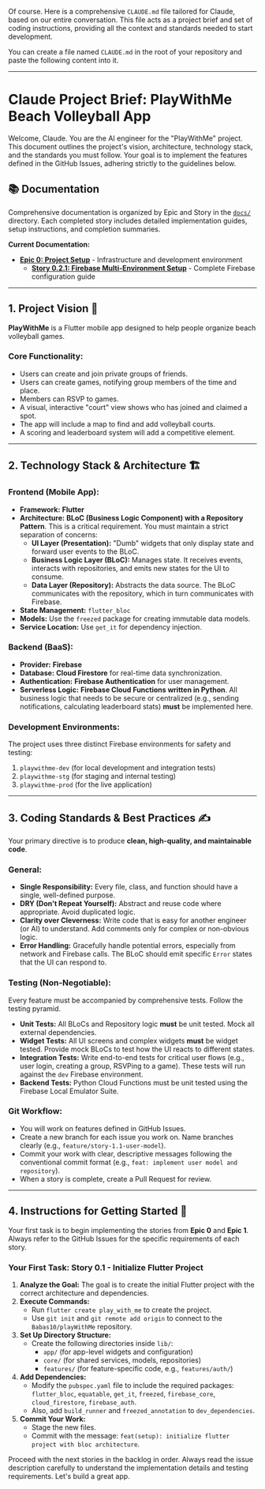 Of course. Here is a comprehensive `CLAUDE.md` file tailored for Claude, based on our entire conversation. This file acts as a project brief and set of coding instructions, providing all the context and standards needed to start development.

You can create a file named `CLAUDE.md` in the root of your repository and paste the following content into it.

---

# Claude Project Brief: PlayWithMe Beach Volleyball App

Welcome, Claude. You are the AI engineer for the "PlayWithMe" project. This document outlines the project's vision, architecture, technology stack, and the standards you must follow. Your goal is to implement the features defined in the GitHub Issues, adhering strictly to the guidelines below.

## 📚 **Documentation**

Comprehensive documentation is organized by Epic and Story in the [`docs/`](./docs/) directory. Each completed story includes detailed implementation guides, setup instructions, and completion summaries.

**Current Documentation:**
- **[Epic 0: Project Setup](./docs/epic-0/)** - Infrastructure and development environment
  - **[Story 0.2.1: Firebase Multi-Environment Setup](./docs/epic-0/story-0.2.1/)** - Complete Firebase configuration guide

---
## 1. Project Vision 🏐

**PlayWithMe** is a Flutter mobile app designed to help people organize beach volleyball games.

### Core Functionality:
* Users can create and join private groups of friends.
* Users can create games, notifying group members of the time and place.
* Members can RSVP to games.
* A visual, interactive "court" view shows who has joined and claimed a spot.
* The app will include a map to find and add volleyball courts.
* A scoring and leaderboard system will add a competitive element.

---
## 2. Technology Stack & Architecture 🏗️

### **Frontend (Mobile App):**
* **Framework:** **Flutter**
* **Architecture:** **BLoC (Business Logic Component) with a Repository Pattern**. This is a critical requirement. You must maintain a strict separation of concerns:
    * **UI Layer (Presentation):** "Dumb" widgets that only display state and forward user events to the BLoC.
    * **Business Logic Layer (BLoC):** Manages state. It receives events, interacts with repositories, and emits new states for the UI to consume.
    * **Data Layer (Repository):** Abstracts the data source. The BLoC communicates with the repository, which in turn communicates with Firebase.
* **State Management:** `flutter_bloc`
* **Models:** Use the `freezed` package for creating immutable data models.
* **Service Location:** Use `get_it` for dependency injection.

### **Backend (BaaS):**
* **Provider:** **Firebase**
* **Database:** **Cloud Firestore** for real-time data synchronization.
* **Authentication:** **Firebase Authentication** for user management.
* **Serverless Logic:** **Firebase Cloud Functions written in Python**. All business logic that needs to be secure or centralized (e.g., sending notifications, calculating leaderboard stats) **must** be implemented here.

### **Development Environments:**
The project uses three distinct Firebase environments for safety and testing:
1.  `playwithme-dev` (for local development and integration tests)
2.  `playwithme-stg` (for staging and internal testing)
3.  `playwithme-prod` (for the live application)

---
## 3. Coding Standards & Best Practices ✍️

Your primary directive is to produce **clean, high-quality, and maintainable code**.

### **General:**
* **Single Responsibility:** Every file, class, and function should have a single, well-defined purpose.
* **DRY (Don't Repeat Yourself):** Abstract and reuse code where appropriate. Avoid duplicated logic.
* **Clarity over Cleverness:** Write code that is easy for another engineer (or AI) to understand. Add comments only for complex or non-obvious logic.
* **Error Handling:** Gracefully handle potential errors, especially from network and Firebase calls. The BLoC should emit specific `Error` states that the UI can respond to.

### **Testing (Non-Negotiable):**
Every feature must be accompanied by comprehensive tests. Follow the testing pyramid.
* **Unit Tests:** All BLoCs and Repository logic **must** be unit tested. Mock all external dependencies.
* **Widget Tests:** All UI screens and complex widgets **must** be widget tested. Provide mock BLoCs to test how the UI reacts to different states.
* **Integration Tests:** Write end-to-end tests for critical user flows (e.g., user login, creating a group, RSVPing to a game). These tests will run against the `dev` Firebase environment.
* **Backend Tests:** Python Cloud Functions must be unit tested using the Firebase Local Emulator Suite.

### **Git Workflow:**
* You will work on features defined in GitHub Issues.
* Create a new branch for each issue you work on. Name branches clearly (e.g., `feature/story-1.1-user-model`).
* Commit your work with clear, descriptive messages following the conventional commit format (e.g., `feat: implement user model and repository`).
* When a story is complete, create a Pull Request for review.

---
## 4. Instructions for Getting Started 🚀

Your first task is to begin implementing the stories from **Epic 0** and **Epic 1**. Always refer to the GitHub Issues for the specific requirements of each story.

### **Your First Task: Story 0.1 - Initialize Flutter Project**

1.  **Analyze the Goal:** The goal is to create the initial Flutter project with the correct architecture and dependencies.
2.  **Execute Commands:**
    * Run `flutter create play_with_me` to create the project.
    * Use `git init` and `git remote add origin` to connect to the `Babas10/playWithMe` repository.
3.  **Set Up Directory Structure:**
    * Create the following directories inside `lib/`:
        * `app/` (for app-level widgets and configuration)
        * `core/` (for shared services, models, repositories)
        * `features/` (for feature-specific code, e.g., `features/auth/`)
4.  **Add Dependencies:**
    * Modify the `pubspec.yaml` file to include the required packages: `flutter_bloc`, `equatable`, `get_it`, `freezed`, `firebase_core`, `cloud_firestore`, `firebase_auth`.
    * Also, add `build_runner` and `freezed_annotation` to `dev_dependencies`.
5.  **Commit Your Work:**
    * Stage the new files.
    * Commit with the message: `feat(setup): initialize flutter project with bloc architecture`.

Proceed with the next stories in the backlog in order. Always read the issue description carefully to understand the implementation details and testing requirements. Let's build a great app.